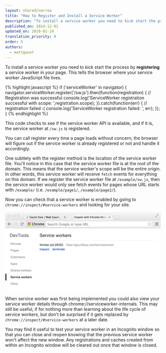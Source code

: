 ```yaml
---
layout: shared/narrow
title: "How to Register and Install a Service Worker"
description: "To install a service worker you need to kick start the process by **registering** a service worker in your page."
published_on: 2014-12-01
updated_on: 2016-01-19
translation_priority: 0
order: 5
authors:
  - mattgaunt
---
```


To install a service worker you need to kick start the process by **registering** a service worker in your page. This tells the browser where your service worker JavaScript file lives.

{% highlight javascript %}
if ('serviceWorker' in navigator) {
  navigator.serviceWorker.register('/sw.js').then(function(registration) {
    // Registration was successful
    console.log('ServiceWorker registration successful with scope: ',registration.scope);
  }).catch(function(err) {
    // registration failed :(
    console.log('ServiceWorker registration failed: ', err);
  });
}
{% endhighlight %}

This code checks to see if the service worker API is available, and if it is, the service worker at `/sw.js` is registered.

You can call register every time a page loads without concern; the browser will figure out if the service worker is already registered or not and handle it accordingly.

One subtlety with the register method is the location of the service worker file. You'll notice in this case that the service worker file is at the root of the domain. This means that the service worker's scope will be the entire origin. In other words, this service worker will receive `fetch` events for everything on this domain. If we register the service worker file at `/example/sw.js`, then the service worker would only see fetch events for pages whose URL starts with `/example/` (i.e. `/example/page1/`, `/example/page2/`).

Now you can check that a service worker is enabled by going to `chrome://inspect/#service-workers` and looking for your site.

![Inspect service workers](images/sw-chrome-inspect.png)

When service worker was first being implemented you could also view your service worker details through chrome://serviceworker-internals. This may still be useful, if for nothing more than learning about the life cycle of service workers, but don't be surprised if it gets replaced by `chrome://inspect/#service-workers` at a later date.

You may find it useful to test your service worker in an Incognito window so that you can close and reopen knowing that the previous service worker won't affect the new window. Any registrations and caches created from within an Incognito window will be cleared out once that window is closed.